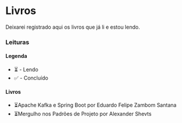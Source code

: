 
# Livros 

Deixarei registrado aqui os livros que já li e estou lendo.

### Leituras
#### Legenda

 - ⏳ - Lendo
 - ✅ - Concluído

 #### Livros 

 - ⏳Apache Kafka e Spring Boot por Eduardo Felipe Zambom Santana
 - ⏳Mergulho nos Padrões de Projeto por Alexander Shevts

